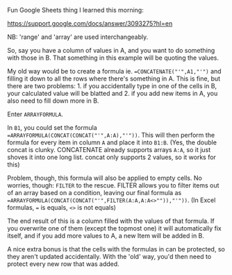 Fun Google Sheets thing I learned this morning:

https://support.google.com/docs/answer/3093275?hl=en

NB: 'range' and 'array' are used interchangeably.


So, say you have a column of values in A, and you want to do something with those in B. That something in this example will be quoting the values.

My old way would be to create a formula ie. `=CONCATENATE("'",A1,"'")` and filling it down to all the rows where there's something in A. This is fine, but there are two problems: 1. if you accidentally type in one of the cells in B, your calculated value will be blatted and 2. if you add new items in A, you also need to fill down more in B.

Enter `ARRAYFORMULA`.

In `B1`, you could set the formula `=ARRAYFORMULA(CONCAT(CONCAT("'",A:A),"'"))`. This will then perform the formula for every item in column `A` and place it into `B1:B`. (Yes, the double concat is clunky. CONCATENATE already supports arrays `A:A`, so it just shoves it into one long list. concat only supports 2 values, so it works for this)

Problem, though, this formula will also be applied to empty cells. No worries, though: `FILTER` to the rescue. FILTER allows you to filter items out of an array based on a condition, leaving our final formula as  `=ARRAYFORMULA(CONCAT(CONCAT("'",FILTER(A:A,A:A<>"")),"'"))`. (In Excel formulas, `=` is equals, `<>` is not equals)

The end result of this is a column filled with the values of that formula. If you overwrite one of them (except the topmost one) it will automatically fix itself, and if you add more values to A, a new Item will be added in B.

A nice extra bonus is that the cells with the formulas in can be protected, so they aren't updated accidentally. With the 'old' way, you'd then need to protect every new row that was added.
